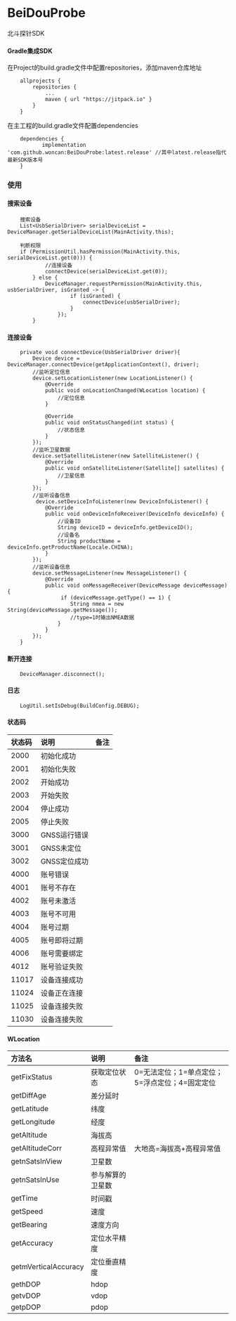 # BeiDouProbe
北斗探针SDK
#### Gradle集成SDK

在Project的build.gradle文件中配置repositories，添加maven仓库地址
```
	allprojects {
		repositories {
			...
			maven { url "https://jitpack.io" }
		}
	}
```
在主工程的build.gradle文件配置dependencies
```
	dependencies {
	       implementation 'com.github.woncan:BeiDouProbe:latest.release' //其中latest.release指代最新SDK版本号
	}
```
###  使用

#### 搜索设备
```
    搜索设备
    List<UsbSerialDriver> serialDeviceList = DeviceManager.getSerialDeviceList(MainActivity.this);

    判断权限
    if (PermissionUtil.hasPermission(MainActivity.this, serialDeviceList.get(0))) {
            //连接设备
            connectDevice(serialDeviceList.get(0));
        } else {
            DeviceManager.requestPermission(MainActivity.this, usbSerialDriver, isGranted -> {
                    if (isGranted) {
                        connectDevice(usbSerialDriver);
                    }
                });
        }
```

#### 连接设备
```
    private void connectDevice(UsbSerialDriver driver){
        Device device = DeviceManager.connectDevice(getApplicationContext(), driver);
        //监听定位信息
        device.setLocationListener(new LocationListener() {
            @Override
            public void onLocationChanged(WLocation location) {
                //定位信息
            }

            @Override
            public void onStatusChanged(int status) {
                //状态信息
            }
        });
        //监听卫星数据
        device.setSatelliteListener(new SatelliteListener() {
            @Override
            public void onSatelliteListener(Satellite[] satellites) {
                //卫星信息
            }
        });
        //监听设备信息
         device.setDeviceInfoListener(new DeviceInfoListener() {
            @Override
            public void onDeviceInfoReceiver(DeviceInfo deviceInfo) {
                //设备ID
                String deviceID = deviceInfo.getDeviceID();
                //设备名
                String productName = deviceInfo.getProductName(Locale.CHINA);
            }
        });
        //监听设备信息
        device.setMessageListener(new MessageListener() {
            @Override
            public void onMessageReceiver(DeviceMessage deviceMessage) {
                 if (deviceMessage.getType() == 1) {
                    String nmea = new String(deviceMessage.getMessage());
                    //type=1时输出NMEA数据
                }
            }
        });
    }
```
#### 断开连接


```
    DeviceManager.disconnect();

```


#### 日志
```
    LogUtil.setIsDebug(BuildConfig.DEBUG);
```
#### 状态码

| 状态码 | 说明| 备注 |
| :--| :-- | :-- |
| 2000 | 初始化成功 |  |
|2001 | 初始化失败 |  |
| 2002 |开始成功  |  |
| 2003 |开始失败  |  |
| 2004 |停止成功  |  |
| 2005 |停止失败  |  |
| 3000 |GNSS运行错误  |  |
| 3001 | GNSS未定位 |  |
| 3002 | GNSS定位成功 |  |
| 4000 | 账号错误 |  |
| 4001 | 账号不存在 |  |
| 4002 | 账号未激活|  |
| 4003 | 账号不可用 |  |
| 4004 | 账号过期 |  |
| 4005 | 账号即将过期 |  |
| 4006 | 账号需要绑定 |  |
| 4012 | 账号验证失败 |  |
| 11017 | 设备连接成功 |  |
| 11024 | 设备正在连接 |  |
| 11025 | 设备连接失败 |  |
| 11030 | 设备连接失败 |  |

#### WLocation

| 方法名 | 说明| 备注|
| :--| :-- | :-- |
| getFixStatus| 获取定位状态 |0=无法定位；1=单点定位；5=浮点定位；4=固定定位|
| getDiffAge| 差分延时 |
|getLatitude| 纬度 |
| getLongitude|经度  |
| getAltitude|海拔高 |
| getAltitudeCorr|高程异常值 |大地高=海拔高+高程异常值|
| getnSatsInView| 卫星数 |
| getnSatsInUse| 参与解算的卫星数 |
| getTime| 时间戳 |
| getSpeed| 速度 |
| getBearing| 速度方向 |
| getAccuracy| 定位水平精度|
| getmVerticalAccuracy| 定位垂直精度|
| gethDOP| hdop|
| getvDOP| vdop|
| getpDOP| pdop|
